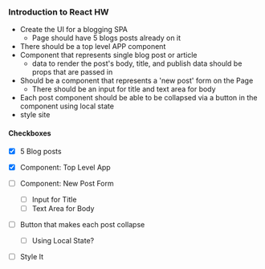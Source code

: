### Introduction to React HW
- Create the UI for a blogging SPA
  - Page should have 5 blogs posts already on it
- There should be a top level APP component
- Component that represents single blog post or article
  - data to render the post's body, title, and publish data should be props that are passed in
- Should be a component that represents a 'new post' form on the Page
  - There should be an input for title and text area for body
- Each post component should be able to be collapsed via a button in the component using local state
- style site

#### Checkboxes

- [X] 5 Blog posts

- [X] Component: Top Level App

- [ ] Component: New Post Form
  - [ ] Input for Title
  - [ ] Text Area for Body

- [ ] Button that makes each post collapse
  - [ ] Using Local State?

- [ ] Style It
